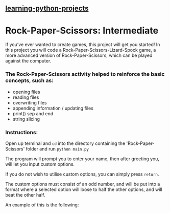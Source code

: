 ## [learning-python-projects](https://github.com/marco-fiumara/learning-python-projects)

# Rock-Paper-Scissors: Intermediate

If you’ve ever wanted to create games, this project will get you started! In this project you will code a Rock-Paper-Scissors-Lizard-Spock game, a more advanced version of Rock-Paper-Scissors, which can be played against the computer.

### The Rock-Paper-Scissors activity helped to reinforce the basic concepts, such as:

- opening files
- reading files
- overwriting files
- appending information / updating files
- print() sep and end
- string slicing

### Instructions:

Open up terminal and `cd` into the directory containing the 'Rock-Paper-Scissors' folder and run `python main.py`

The program will prompt you to enter your name, then after greeting you, will let you input custom options.

If you do not wish to utilise custom options, you can simply press `return`.

The custom options must consist of an odd number, and will be put into a format where a selected option will loose to half the other options, and will beat the other half.

An example of this is the following:

[diagram]: complex_options.jpg "Complex options diagram"
